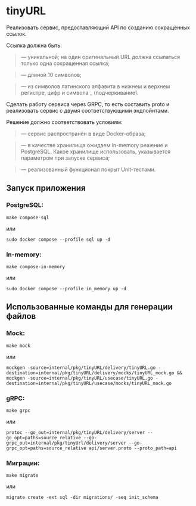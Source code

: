 # tinyURL

Реализовать сервис, предоставляющий API по созданию сокращённых ссылок.

Ссылка должна быть:

>— уникальной; на один оригинальный URL должна ссылаться только одна сокращенная ссылка;

>— длиной 10 символов;

>— из символов латинского алфавита в нижнем и верхнем регистре, цифр и символа _ (подчеркивание).

Сделать работу сервиса через GRPC, то есть составить proto и реализовать сервис с
двумя соответствующими эндпойнтами.

Решение должно соответствовать условиям:

>— сервис распространён в виде Docker-образа;

>— в качестве хранилища ожидаем in-memory решение и PostgreSQL. Какое хранилище использовать, указывается параметром при запуске сервиса;

>— реализованный функционал покрыт Unit-тестами.

## Запуск приложения

### PostgreSQL:

```
make compose-sql
```
или
```
sudo docker compose --profile sql up -d
```

### In-memory:

```
make compose-in-memory
```
или
```
sudo docker compose --profile in_memory up -d
```

## Использованные команды для генерации файлов
### Mock:
```
make mock
```
или
```
mockgen -source=internal/pkg/tinyURL/delivery/tinyURL.go -destination=internal/pkg/tinyURL/delivery/mocks/tinyURL_mock.go && mockgen -source=internal/pkg/tinyURL/usecase/tinyURL.go -destination=internal/pkg/tinyURL/usecase/mocks/tinyURL_mock.go
```
### gRPC:
```
make grpc
```
или
```
protoc --go_out=internal/pkg/tinyURL/delivery/server --go_opt=paths=source_relative --go-grpc_out=internal/pkg/tinyUrl/delivery/server --go-grpc_opt=paths=source_relative api/server.proto --proto_path=api
```
### Миграции:
```
make migrate
```
или
```
migrate create -ext sql -dir migrations/ -seq init_schema
```